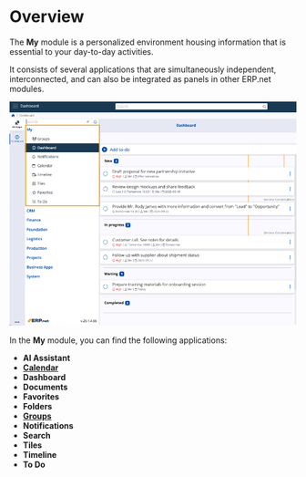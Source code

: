 # Overview

The **My** module is a personalized environment housing information that is essential to your day-to-day activities.

It consists of several applications that are simultaneously independent, interconnected, and can also be integrated as panels in other ERP.net modules.

![pictures](pictures/my_v26.png)

In the **My** module, you can find the following applications:

* **AI Assistant**
* **[Calendar](calendar.md)**
* **Dashboard**
* **Documents**
* **Favorites**
* **Folders**
* **[Groups](groups/index.md)**
* **Notifications**
* **Search** 
* **Tiles**
* **Timeline** 
* **To Do**
